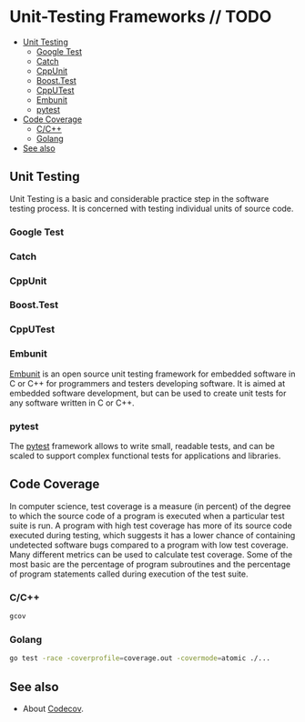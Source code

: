 # Unit-Testing Frameworks // TODO

- [Unit Testing](#unit-testing)
  - [Google Test](#google-test)
  - [Catch](#catch)
  - [CppUnit](#cppunit)
  - [Boost.Test](#boosttest)
  - [CppUTest](#cpputest)
  - [Embunit](#embunit)
  - [pytest](#pytest)
- [Code Coverage](#code-coverage)
  - [C/C++](#cc)
  - [Golang](#golang)
- [See also](#see-also)

## Unit Testing

Unit Testing is a basic and considerable practice step in the software testing process. It is concerned with testing individual units of source code.

### Google Test

### Catch

### CppUnit

### Boost.Test

### CppUTest

### Embunit

[Embunit](https://www.embunit.com/) is an open source unit testing framework for embedded software in C or C++ for programmers and testers developing software. It is aimed at embedded software development, but can be used to create unit tests for any software written in C or C++.

### pytest

The [pytest](https://github.com/pytest-dev/pytest/) framework allows to write small, readable tests, and can be scaled to support complex functional tests for applications and libraries.

## Code Coverage

In computer science, test coverage is a measure (in percent) of the degree to which the source code of a program is executed when a particular test suite is run. A program with high test coverage has more of its source code executed during testing, which suggests it has a lower chance of containing undetected software bugs compared to a program with low test coverage. Many different metrics can be used to calculate test coverage. Some of the most basic are the percentage of program subroutines and the percentage of program statements called during execution of the test suite.

### C/C++

```bash
gcov
```

### Golang

```bash
go test -race -coverprofile=coverage.out -covermode=atomic ./...
```

## See also

- About [Codecov](https://about.codecov.io/).
